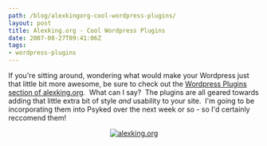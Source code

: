 ```yaml
---
path: /blog/alexkingorg-cool-wordpress-plugins/
layout: post
title: Alexking.org - Cool Wordpress Plugins
date: 2007-08-27T09:41:06Z
tags:
- wordpress-plugins
---
```


If you're sitting around, wondering what would make your Wordpress just that little bit more awesome, be sure to check out the <a href="http://alexking.org/projects/wordpress" title="Open link in a new window" target="_blank">Wordpress Plugins section of alexking.org</a>.  What can I say?  The plugins are all geared towards adding that little extra bit of style <em>and </em>usability to your site.  I'm going to be incorporating them into Psyked over the next week or so - so I'd certainly reccomend them!
<p style="text-align: center"><a href="http://alexking.org/projects/wordpress" title="Open link in a new window" target="_blank"><img src="http://uploads.psyked.co.uk/2007/08/alexkingorg.jpg" alt="alexking.org" /></a></p>